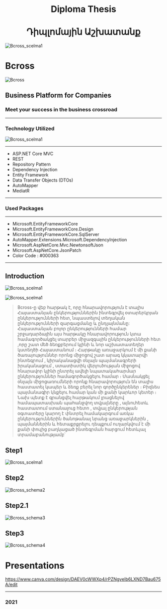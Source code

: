 

<h1 accesskey="A"
      align="center"
      dir="ltr"
      itemprop="heading"
      lang="en-US"
      tabindex="1"
      title="Example heading">
      Diploma  Thesis 
     
  </h1>
  
  
<h1 accesskey="A"
      align="center"
      dir="ltr"
      itemprop="heading"
      lang="en-US"
      tabindex="2"
      title="Example heading">
 Դիպլոմային  Աշխատանք     
  </h1>


![Bcross_scelma1](https://drive.google.com/uc?export=view&id=1ccxdKx6PJSbMI1nndyxXk7EjNGgJJq7g)



# Bcross 

![Bcross](https://dewey.tailorbrands.com/production/brand_version_mockup_image/319/3853376319_adea5418-0829-45a9-81c6-15a94b168cf7.png?cb=1601812145%27)


## Business Platform for Companies

### Meet your success in the business crossroad

__________
### Technology Utilized

![Bcross_scelma1](https://drive.google.com/uc?export=view&id=10bOmy9P4CrN5_6CA7FHJK2IwM9e6s2Zk)

__________
+ ASP.NET Core MVC
+ REST
+ Repository Pattern
+ Dependency Injection
+ Entity Framework
+ Data Transfer Objects (DTOs)
+ AutoMapper
+ MediatR
__________


### Used Packages
__________
+ Microsoft.EntityFrameworkCore
+ Microsoft.EntityFrameworkCore.Design
+ Microsoft.EntityFrameworkCore.SqlServer
+ AutoMapper.Extensions.Microsoft.DependencyInjection
+ Microsoft.AspNetCore.Mvc.NewtonsoftJson
+ Microsoft.AspNetCore.JsonPatch
+ Color Code : #000363

__________

## Introduction

![Bcross_scelma1](https://drive.google.com/uc?export=view&id=1oE8oqeMMnEEMuqNmndRp7x_6jYSm_7Q7)

![Bcross_scelma1](https://drive.google.com/uc?export=view&id=1o_ER1FFOU55nxmxiGy7ZBjUna4xf8OvZ)



>Bcross-ը վեբ հարթակ է, որը հնարավորություն է տալիս   Հայաստանյան   ընկերություններին ինտեգրվել օտարերկրյան ընկերությունների հետ, նպաստելով  տեղական ընկերությունների զարգացմանը  և ընդլայնմանը: Հայաստանյան բոլոր ընկերությունների համար շրջադարձային այս հարթակը հնարավորություն կտա համագործակցել տարբեր միջազգային ընկերությունների հետ ,որը շատ մեծ ձեռքբերում կլինի  և նոր աշխատատեղեր կստեղծի Հայաստանում ։ Հարթակը առաջարկում է մի քանի ծառայություններ որոնց միջոցով շատ արագ կկատարվի ինտեգրում , կիրականացվի  օնլայն պայմանագրերի իրականացում , ստատիստիկ վերլուծության միջոցով հնարավոր կլինի ընտրել ավելի նպատակահարմար ընկերություններ համագործակցելու համար ։ Մասնակցել օնլայն միջոցառումների որոնք հնարավորություն են տալիս հաստատել կապեր և ձեռք բերել նոր գործընկերեներ  ։ Բիզնես պայմանագիր կնքելու համար կան մի քանի կարևոր կետեր ։ Նախ պետք է գրանցվել հարթակում լրացնելով համապատասխան պահանջվող տվյալները , այնուհետև հաստատում ստանալուց հետո , տվյալ ընկերության օգտատերը կարող է փնտրել համակարգում առկա ընկերություններին ծանոթանալ նրանց առաջարկներին , պայմաններին և հետաքրքրելու դեպքում ուղարկվում է  մի քանի փուլից բաղկացած  ինտեգրման հարցում հետևյալ տրամաբանությամբ՝ 

##  Step1
![Bcross_scelma1](https://drive.google.com/uc?export=view&id=1BKXpW4sCDGPokamE0hqLBXLpDFKatg6k)

## Step2
![Bcross_schema2](https://drive.google.com/uc?export=view&id=1tEP05t5R-No1RLlyP72y9GZKZl_xJffV)

## Step2.1
![Bcross_schema3](https://drive.google.com/uc?export=view&id=1iquzpF5SGOVOrdnuh8GDgqBH4Q5cFve_)

## Step3
![Bcross_schema4](https://drive.google.com/uc?export=view&id=1RYRNIdH4XrF7-u02PILXESF2BdYezoWq)

# Presentations 

https://www.canva.com/design/DAEV0cWWXp4/rPZNgveIb6LXND7Bau675A/edit
__________

### 2021 
